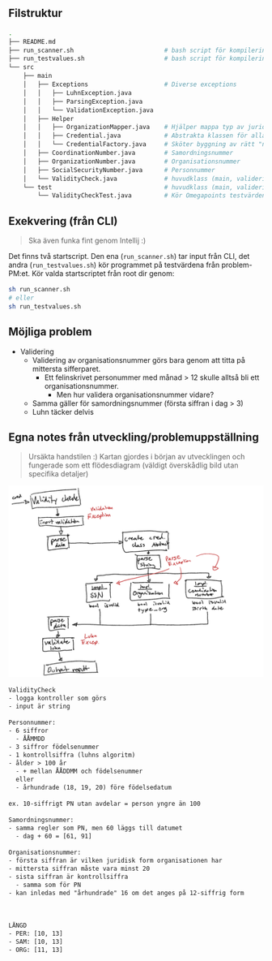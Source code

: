 ## Filstruktur
```bash
.
├── README.md
├── run_scanner.sh                         # bash script för kompilering och exekvering av huvudprogram
├── run_testvalues.sh                      # bash script för kompilering och exekvering av testvärden
└── src
    ├── main
    │   ├── Exceptions                     # Diverse exceptions
    │   │   ├── LuhnException.java
    │   │   ├── ParsingException.java
    │   │   └── ValidationException.java 
    │   ├── Helper
    │   │   ├── OrganizationMapper.java    # Hjälper mappa typ av juridisk organisation
    │   │   ├── Credential.java            # Abstrakta klassen för alla "nummer"
    │   │   └── CredentialFactory.java     # Sköter byggning av rätt "nummer"-implementation
    │   ├── CoordinationNumber.java        # Samordningsnummer
    │   ├── OrganizationNumber.java        # Organisationsnummer
    │   ├── SocialSecurityNumber.java      # Personnummer
    │   └── ValidityCheck.java             # huvudklass (main, valideringscheck av luhn, mm)
    └── test                               # huvudklass (main, valideringscheck av luhn, mm)
        └── ValidityCheckTest.java         # Kör Omegapoints testvärden
```

## Exekvering (från CLI)
> Ska även funka fint genom Intellij :)

Det finns två startscript. Den ena (`run_scanner.sh`) tar input från CLI, det andra (`run_testvalues.sh`) kör programmet på testvärdena från problem-PM:et.
Kör valda startscriptet från root dir genom:
```bash
sh run_scanner.sh
# eller
sh run_testvalues.sh
```

## Möjliga problem
- Validering
  - Validering av organisationsnummer görs bara genom att titta på mittersta sifferparet.
    - Ett felinskrivet personummer med månad > 12 skulle alltså bli ett organisationsnummer.
      - Men hur validera organisationsnummer vidare?
  - Samma gäller för samordningsnummer (första siffran i dag > 3)
  - Luhn täcker delvis

## Egna notes från utveckling/problemuppställning
> Ursäkta handstilen :)
> Kartan gjordes i början av utvecklingen och fungerade som ett flödesdiagram (väldigt överskådlig bild utan specifika detaljer)
<img src="programkarta.png" width="800px">

```
ValidityCheck
- logga kontroller som görs
- input är string

Personnummer:
- 6 siffror
  - ÅÅMMDD
- 3 siffror födelsenummer
- 1 kontrollsiffra (luhns algoritm)
- ålder > 100 år
  - + mellan ÅÅDDMM och födelsenummer
  eller
  - århundrade (18, 19, 20) före födelsedatum

ex. 10-siffrigt PN utan avdelar = person yngre än 100

Samordningsnummer:
- samma regler som PN, men 60 läggs till datumet
  - dag + 60 = [61, 91]

Organisationsnummer:
- första siffran är vilken juridisk form organisationen har
- mittersta siffran måste vara minst 20
- sista siffran är kontrollsiffra
  - samma som för PN
- kan inledas med "århundrade" 16 om det anges på 12-siffrig form



LÄNGD
- PER: [10, 13]
- SAM: [10, 13]
- ORG: [11, 13]
```